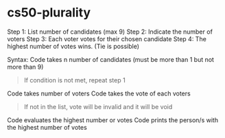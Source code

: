 # cs50-plurality

Step 1: List number of candidates (max 9)
Step 2: Indicate the number of voters
Step 3: Each voter votes for their chosen candidate
Step 4: The highest number of votes wins. (Tie is possible)

Syntax: 
Code takes n number of candidates (must be more than 1 but not more than 9)
  > If condition is not met, repeat step 1

Code takes number of voters
Code takes the vote of each voters
  > If not in the list, vote will be invalid and it will be void

Code evaluates the highest number or votes
Code prints the person/s with the highest number of votes
